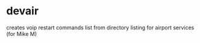 # devair
creates voip restart commands list from directory listing for airport services (for Mike M)
